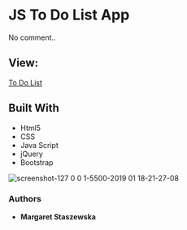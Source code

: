 # JS To Do List App
No comment..

## View:
[To Do List](https://megfan.github.io/JS_TOdoLIST/)

## Built With

* Html5
* CSS
* Java Script
* jQuery
* Bootstrap


![screenshot-127 0 0 1-5500-2019 01 18-21-27-08](https://user-images.githubusercontent.com/35031023/51411390-e93a3c00-1b67-11e9-8c36-e1384875a831.png)


### Authors

* **Margaret Staszewska**